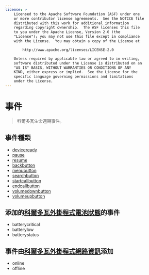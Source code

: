 ```yaml
---
license: >
    Licensed to the Apache Software Foundation (ASF) under one
    or more contributor license agreements.  See the NOTICE file
    distributed with this work for additional information
    regarding copyright ownership.  The ASF licenses this file
    to you under the Apache License, Version 2.0 (the
    "License"); you may not use this file except in compliance
    with the License.  You may obtain a copy of the License at

        http://www.apache.org/licenses/LICENSE-2.0

    Unless required by applicable law or agreed to in writing,
    software distributed under the License is distributed on an
    "AS IS" BASIS, WITHOUT WARRANTIES OR CONDITIONS OF ANY
    KIND, either express or implied.  See the License for the
    specific language governing permissions and limitations
    under the License.
---
```


# 事件

> 科爾多瓦生命週期事件。

## 事件種類

*   <a href="events.deviceready.html">deviceready</a>
*   <a href="events.pause.html">pause</a>
*   <a href="events.resume.html">resume</a>
*   <a href="events.backbutton.html">backbutton</a>
*   <a href="events.menubutton.html">menubutton</a>
*   <a href="events.searchbutton.html">searchbutton</a>
*   <a href="events.startcallbutton.html">startcallbutton</a>
*   <a href="events.endcallbutton.html">endcallbutton</a>
*   <a href="events.volumedownbutton.html">volumedownbutton</a>
*   <a href="events.volumeupbutton.html">volumeupbutton</a>

## 添加的[科爾多瓦外掛程式電池狀態][1]的事件

 [1]: https://github.com/apache/cordova-plugin-battery-status/blob/master/README.md

*   batterycritical
*   batterylow
*   batterystatus

## 事件由[科爾多瓦外掛程式網路資訊][2]添加

 [2]: https://github.com/apache/cordova-plugin-network-information/blob/master/README.md

*   online
*   offline